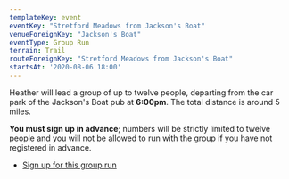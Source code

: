```yaml
---
templateKey: event
eventKey: "Stretford Meadows from Jackson's Boat"
venueForeignKey: "Jackson's Boat"
eventType: Group Run
terrain: Trail
routeForeignKey: "Stretford Meadows from Jackson's Boat"
startsAt: '2020-08-06 18:00'
---
```

Heather will lead a group of up to twelve people, departing from the car park of the
Jackson's Boat pub at **6:00pm**. The total distance is around 5 miles.

**You must sign up in advance**; numbers will be strictly limited to twelve people 
and you will not be allowed to run with the group if you have not registered in 
advance.

* [Sign up for this group run](https://doodle.com/poll/rpx67ydsrv43nmea)
